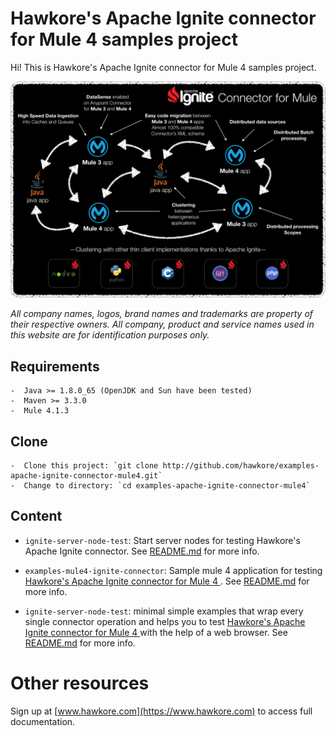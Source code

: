 # Hawkore's Apache Ignite connector for Mule 4 samples project

Hi! This is Hawkore's Apache Ignite connector for Mule 4 samples project.

![connector](assets/connector.png)

*All company names, logos, brand names and trademarks are property of their respective owners. All company, product and service names used in this website are for identification purposes only.*

## Requirements

	-  Java >= 1.8.0_65 (OpenJDK and Sun have been tested)
	-  Maven >= 3.3.0
	-  Mule 4.1.3

## Clone

	-  Clone this project: `git clone http://github.com/hawkore/examples-apache-ignite-connector-mule4.git`
	-  Change to directory: `cd examples-apache-ignite-connector-mule4`


## Content

* `ignite-server-node-test`: Start server nodes for testing Hawkore's Apache Ignite connector. See [README.md](ignite-server-node-test/README.md) for more info.

* `examples-mule4-ignite-connector`: Sample mule 4 application for testing [Hawkore's Apache Ignite connector for Mule 4
](https://docs.hawkore.com/private/apache-ignite-connector-mule4/). See [README.md](examples-mule4-ignite-connector/README.md) for more info.

* `ignite-server-node-test`: minimal simple examples that wrap every single connector operation and helps you to test [Hawkore's Apache Ignite connector for Mule 4
](https://docs.hawkore.com/private/apache-ignite-connector-mule4/) with the help of a web browser. See [README.md](ignite-server-node-test/README.md) for more info.

# Other resources

Sign up at [www.hawkore.com](https://www.hawkore.com) to access full documentation.

